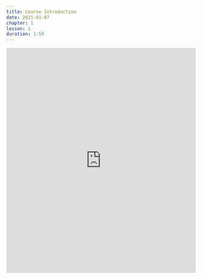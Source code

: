 ```yaml
---
title: Course Introduction
date: 2021-01-07
chapter: 1
lesson: 1
duration: 1:59
---
```


<iframe width="100%" height="600" src="https://www.youtube.com/embed/1tj811XDsNk" title="YouTube video player" frameborder="0" allow="accelerometer; autoplay; clipboard-write; encrypted-media; gyroscope; picture-in-picture" allowfullscreen></iframe>